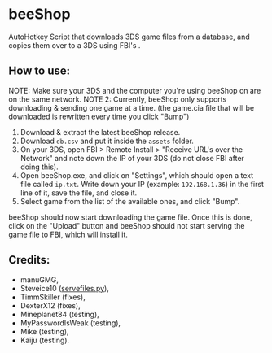 # beeShop
AutoHotkey Script that downloads 3DS game files from a database, and copies them over to a 3DS using FBI's .

## How to use:

NOTE: Make sure your 3DS and the computer you're using beeShop on are on the same network.
NOTE 2: Currently, beeShop only supports downloading & sending one game at a time. (the game.cia file that will be downloaded is rewritten every time you click "Bump")

1. Download & extract the latest beeShop release.
2. Download `db.csv` and put it inside the `assets` folder.
2. On your 3DS, open FBI > Remote Install > "Receive URL's over the Network" and note down the IP of your 3DS (do not close FBI after doing this).
4. Open beeShop.exe, and click on "Settings", which should open a text file called `ip.txt`. Write down your IP (example: `192.168.1.36`) in the first line of it, save the file, and close it.
5. Select game from the list of the available ones, and click "Bump".

beeShop should now start downloading the game file. Once this is done, click on the "Upload" button and beeShop should not start serving the game file to FBI, which will install it.

## Credits:
* manuGMG,
* Steveice10 ([servefiles.py](https://github.com/Steveice10/FBI/tree/master/servefiles)),
* TimmSkiller (fixes), 
* DexterX12 (fixes),
* Mineplanet84 (testing),
* MyPasswordIsWeak (testing),
* Mike (testing),
* Kaiju (testing).
